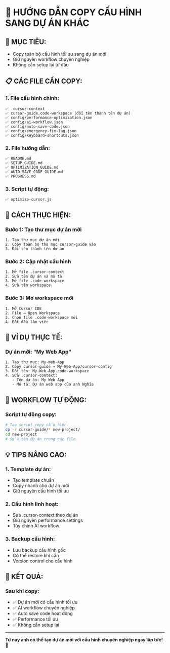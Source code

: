 # 🚀 HƯỚNG DẪN COPY CẤU HÌNH SANG DỰ ÁN KHÁC

## 🎯 **MỤC TIÊU:**
- Copy toàn bộ cấu hình tối ưu sang dự án mới
- Giữ nguyên workflow chuyên nghiệp
- Không cần setup lại từ đầu

## 📋 **CÁC FILE CẦN COPY:**

### **1. File cấu hình chính:**
```
✅ .cursor-context
✅ cursor-guide.code-workspace (đổi tên thành tên dự án)
✅ config/performance-optimization.json
✅ config/ai-workflow.json
✅ config/auto-save-code.json
✅ config/emergency-fix-lag.json
✅ config/keyboard-shortcuts.json
```

### **2. File hướng dẫn:**
```
✅ README.md
✅ SETUP_GUIDE.md
✅ OPTIMIZATION_GUIDE.md
✅ AUTO_SAVE_CODE_GUIDE.md
✅ PROGRESS.md
```

### **3. Script tự động:**
```
✅ optimize-cursor.js
```

## 🔧 **CÁCH THỰC HIỆN:**

### **Bước 1: Tạo thư mục dự án mới**
```
1. Tạo thư mục dự án mới
2. Copy toàn bộ thư mục cursor-guide vào
3. Đổi tên thành tên dự án
```

### **Bước 2: Cập nhật cấu hình**
```
1. Mở file .cursor-context
2. Sửa tên dự án và mô tả
3. Mở file .code-workspace
4. Sửa tên workspace
```

### **Bước 3: Mở workspace mới**
```
1. Mở Cursor IDE
2. File → Open Workspace
3. Chọn file .code-workspace mới
4. Bắt đầu làm việc
```

## 🎨 **VÍ DỤ THỰC TẾ:**

### **Dự án mới: "My Web App"**
```
1. Tạo thư mục: My-Web-App
2. Copy cursor-guide → My-Web-App/cursor-config
3. Đổi tên: My-Web-App.code-workspace
4. Sửa .cursor-context:
   - Tên dự án: My Web App
   - Mô tả: Dự án web app của anh Nghĩa
```

## 🚀 **WORKFLOW TỰ ĐỘNG:**

### **Script tự động copy:**
```bash
# Tạo script copy cấu hình
cp -r cursor-guide/* new-project/
cd new-project
# Sửa tên dự án trong các file
```

## 💡 **TIPS NÂNG CAO:**

### **1. Template dự án:**
- Tạo template chuẩn
- Copy nhanh cho dự án mới
- Giữ nguyên cấu hình tối ưu

### **2. Cấu hình linh hoạt:**
- Sửa .cursor-context theo dự án
- Giữ nguyên performance settings
- Tùy chỉnh AI workflow

### **3. Backup cấu hình:**
- Lưu backup cấu hình gốc
- Có thể restore khi cần
- Version control cho cấu hình

## 🎯 **KẾT QUẢ:**

### **Sau khi copy:**
- ✅ Dự án mới có cấu hình tối ưu
- ✅ AI workflow chuyên nghiệp
- ✅ Auto save code hoạt động
- ✅ Performance tối ưu
- ✅ Không cần setup lại

---

**Từ nay anh có thể tạo dự án mới với cấu hình chuyên nghiệp ngay lập tức! 🚀**
